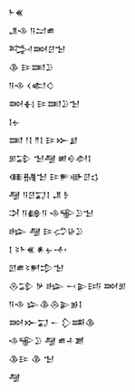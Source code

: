 <div class='block'>
<div class='line'>𒈨𒌍</div>
<div class='line'>𒂗𒈾 𒀀𒁺𒌑</div>
<div class='line'>𒅋𒇷𒆪𒈠</div>
<div class='line'>𒆠 𒄿𒌅𒊒</div>
<div class='line'>𒀀𒈾 𒌋𒅗𒄭</div>
<div class='line'>𒇷𒈬 𒄿𒌅𒊒𒈠</div>
<div class='line'>𒋙𒉡</div>
<div class='line'>𒌅 𒁹𒋙 𒈫𒋙 𒄿𒁍𒋗</div>
<div class='line'>𒁳𒁉 𒈠𒆷 𒅖𒀪𒀠𒋙</div>
<div class='line'>𒈪𒉆𒈠 𒄿𒊓𒀝𒆪𒌓</div>
<div class='line'>𒆷 𒀀𒆪𒍑𒋙 𒂗 𒊩</div>
<div class='line'>𒋫 𒀀𒂵𒀀 𒈾𒊍𒊒𒈠</div>
<div class='line'>𒈗 𒆷 𒄿𒈤𒄩𒊒</div>
<div class='line'>𒋙 𒂟𒈨𒌍 𒀭𒉡𒋾</div>
<div class='line'>𒇻𒌑𒂟𒂍𒄠𒈠</div>
<div class='line'>𒊮𒁉 𒃻 𒈗 𒁁𒉌𒅀 𒇷𒁳</div>
<div class='line'>𒀀𒈾 𒇽𒆠𒁲𒉌𒂊𒋙</div>
<div class='line'>𒇷𒁍𒍑 𒀸 𒁷𒌁𒆠</div>
<div class='line'>𒈾𒊍𒊒 𒆷 𒌑𒈦𒋢</div>
<div class='line'>𒆠𒄿 𒆠 𒈠</div>
<div class='line'>𒆷</div>
</div>